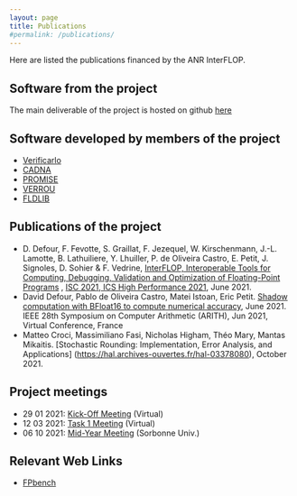 ```yaml
---
layout: page
title: Publications
#permalink: /publications/
---
```


Here are listed the publications financed by the ANR InterFLOP.

## Software from the project

The main deliverable of the project is hosted on github [here](https://github.com/interflop/interflop)

## Software developed by members of the project

- [Verificarlo](https://github.com/verificarlo/verificarlo)
- [CADNA](https://www-pequan.lip6.fr/cadna/)
- [PROMISE](http://promise.lip6.fr/)
- [VERROU](https://github.com/edf-hpc/verrou)
- [FLDLIB](https://github.com/fvedrine/fldlib)

## Publications of the project
- D. Defour, F. Fevotte, S. Graillat, F. Jezequel, W. Kirschenmann, J.-L. Lamotte, B. Lathuiliere, Y. Lhuiller, P. de Oliveira Castro, E. Petit, J. Signoles, D. Sohier & F. Vedrine, [InterFLOP, Interoperable Tools for Computing, Debugging, Validation and Optimization of Floating-Point Programs](https://halshs.archives-ouvertes.fr/LAMPS/hal-03245586v1) , [ISC 2021, ICS High Performance 2021](https://www.isc-hpc.com/), June 2021.
- David Defour, Pablo de Oliveira Castro, Matei Istoan, Eric Petit. [Shadow computation with BFloat16 to compute numerical accuracy](https://hal-anr.archives-ouvertes.fr/hal-03159965), June 2021.
IEEE 28th Symposium on Computer Arithmetic (ARITH), Jun 2021, Virtual Conference, France
- Matteo Croci, Massimiliano Fasi, Nicholas Higham, Théo Mary, Mantas Mikaitis. [Stochastic Rounding: Implementation, Error Analysis, and Applications] (https://hal.archives-ouvertes.fr/hal-03378080), October 2021.

## Project meetings

- 29 01 2021: [Kick-Off Meeting](/meeting29012021) (Virtual)
- 12 03 2021: [Task 1 Meeting](/meeting12032021) (Virtual)
- 06 10 2021: [Mid-Year Meeting](/meeting06102021) (Sorbonne Univ.)

## Relevant Web Links

- [FPbench](https://fpbench.org/)
